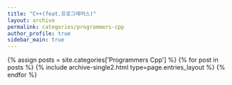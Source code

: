 ```yaml
---
title: "C++(feat.프로그래머스)"
layout: archive
permalink: categories/programmers-cpp
author_profile: true
sidebar_main: true
---
```


{% assign posts = site.categories['Programmers Cpp'] %}
{% for post in posts %} {% include archive-single2.html type=page.entries_layout %} {% endfor %}
